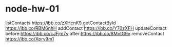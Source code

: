 # node-hw-01

listContacts https://ibb.co/zXHcnK9
getContactById https://ibb.co/RBM6nhH
addContact https://ibb.co/Y70zXFH
updateContact before:https://ibb.co/cJFjm7v after:https://ibb.co/8MvtG9v
removeContact https://ibb.co/Xpry9m1
